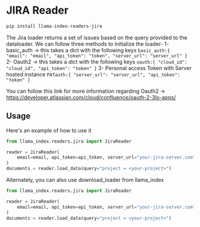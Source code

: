 # JIRA Reader

```bash
pip install llama-index-readers-jira
```

The Jira loader returns a set of issues based on the query provided to the dataloader.
We can follow three methods to initialize the loader-
1- basic_auth -> this takes a dict with the following keys
`basic_auth:{
"email": "email",
"api_token": "token",
"server_url": "server_url"
}`
2- Oauth2 -> this takes a dict with the following keys
`oauth:{
"cloud_id": "cloud_id",
"api_token": "token"
}`
3- Personal access Token with Server hosted instance
`PATauth:{
"server_url": "server_url",
"api_token": "token"
}`

You can follow this link for more information regarding Oauth2 -> https://developer.atlassian.com/cloud/confluence/oauth-2-3lo-apps/

## Usage

Here's an example of how to use it

```python
from llama_index.readers.jira import JiraReader

reader = JiraReader(
    email=email, api_token=api_token, server_url="your-jira-server.com"
)
documents = reader.load_data(query="project = <your-project>")
```

Alternately, you can also use download_loader from llama_index

```python
from llama_index.readers.jira import JiraReader

reader = JiraReader(
    email=email, api_token=api_token, server_url="your-jira-server.com"
)
documents = reader.load_data(query="project = <your-project>")
```

